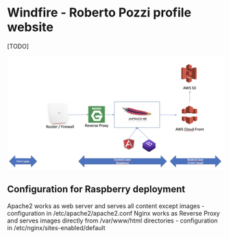 # Windfire - Roberto Pozzi profile website
[TODO]

![](/img/architecture.png)

## Configuration for Raspberry deployment
Apache2 works as web server and serves all content except images
    - configuration in /etc/apache2/apache2.conf
Nginx works as Reverse Proxy and serves images directly from /var/www/html directories
    - configuration in /etc/nginx/sites-enabled/default